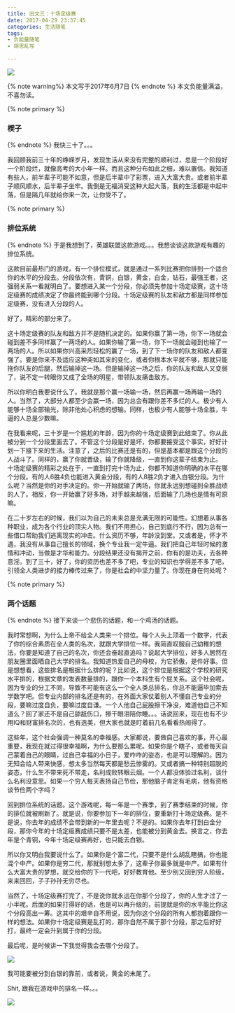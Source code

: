 ```yaml
---
title: 旧文三：十场定级赛
date: 2017-04-29 23:37:45
categories: 生活随笔
tags:
- 负能量随笔
- 胡思乱写

---
```

<img src="/images/ranking/feature.jpg" class="img-1f" />

{% note warning%}
本文写于2017年6月7日
{% endnote %}
本文负能量满溢，不喜勿读。
<!-- more -->
{% note primary %}
### 楔子
{% endnote %}
我快三十了。。。

我回顾我前三十年的峥嵘岁月，发现生活从来没有完整的顺利过，总是一个阶段好一个阶段烂，就像高考的大小年一样。而且这种分布如此之细，难以置信。我知道有些人，前半辈子可能不如意，但是后半辈中了彩票，进入大富大贵。或者前半辈子顺风顺水，后半辈子坐牢。我倒是无福消受这种大起大落，我的生活都是中起中落，但是隔几年就给你来一次，让你受不了。

{% note primary %}
### 排位系统
{% endnote %}
于是我想到了，英雄联盟这款游戏。。。我想谈谈这款游戏有趣的排位系统。

这款目前最热门的游戏，有一个排位模式，就是通过一系列比赛把你排到一个适合你的水平的分段去。分段依次有，青铜，白银，黄金，白金，钻石，最强王者，这强弱关系一看就明白了。要想进入某一个分段，你必须先参加十场定级赛，这十场定级赛的成绩决定了你最终能到哪个分段。十场定级赛的队友和敌方都是同样参加定级赛，没有进入分段的人。

好了，精彩的部分来了。

这十场定级赛的队友和敌方并不是随机决定的。如果你赢了第一场，你下一场就会碰到差不多同样赢了一两场的人。如果你输了第一场，你下一场就会碰到也输了一两场的人。所以如果你兴高采烈轻松的赢了一场，到了下一场你的队友和敌人都变强了。要是你来不及适应这种突如其来的变化，或者你根本水平就不够，那就只能拖你队友的后腿，然后输掉这一场。但是输掉这一场之后，你的队友和敌人又变弱了，说不定一转眼你又成了全场的明星，带领队友痛击敌方。

所以你明白我要说什么了。我就是那个赢一场输一场，然后再赢一场再输一场的人。当然了，大部分人都至少会赢一场，因为总会有跟你差不多烂的人。极少有人能够十场全部输光，除非他处心积虑的想输。同样，也极少有人能够十场全胜，牛逼的人总是少数嘛。

在我看来呢，三十岁是一个尴尬的年龄，因为你的十场定级赛到此结束了。你从此被分到一个分段里面去了。不管这个分段是好是坏，你都要接受这个事实，好好计划一下接下来的生活。注意了，之后的比赛还是有的，但是基本都是跟这个分段的人战斗了。同样的，赢了你就晋级，输了你就降级，一直到你这辈子结束为止。
十场定级赛的精彩之处在于，一直到打完十场为止，你都不知道你明确的水平在哪个分段。有的人6胜4负也能进入黄金分段，有的人8胜2负才进入白银分段。为什么呢？当然是你的对手决定的。你一开始就输了两场，你就永远别想碰到全胜战绩的人了。相反，你一开始赢了好多场，对手越来越强，后面输了几场也是情有可原嘛。

在二十岁左右的时候，我们以为自己的未来总是充满无限的可能性。幻想着从事各种职业，成为各个行业的顶尖人物。我们不用担心，自己到底行不行，因为总有一些借口帮助我们逃离现实的冲击。什么资历不够，年龄没到堂。又或者是，怀才不遇，我没有从事自己擅长的领域，换个专业我一定牛逼。我们把自己年轻时候的激情和冲动，当做是才华和能力。分段结果还没有揭开之前，你有的是功夫，去各种意淫。到了三十，好了，你的资历也差不多了吧，专业的知识也学得差不多了吧，引领全人类进步的接力棒传过来了，你是社会的中坚力量了。你现在身在何处呢？

{% note primary %}
### 两个话题
{% endnote %}
接下来谈一个悲伤的话题，和一个鸡汤的话题。

我时常想啊，为什么上帝不给全人类来一个排位。每个人头上顶着一个数字，代表了你的综合素质在全人类的名次，就跟大学排位一样。我简直叹服自己幼稚的想法，你要是知道了自己的名次，你还会奋起直追吗？说起大学排位，好多人居然在朋友圈里面晒自己大学的排名。我知道热爱自己的母校，为它骄傲，是件好事。但是想想看，这些排名是根据什么排的呢？比如说，这个排位是根据这个学校的研究水平排的，根据文章的发表数量排的，跟你一个本科生有个屁关系。这个社会呢，因为专业的分工不同，导致不可能有这么一个全人类总排名，你总不能逼毕加索去学数学吧。但专业内部的排名还是有的，在外面大家仗着别人不懂自己专业的分段，要嘛过度自负，要嘛过度自谦。一个人他自己屁股擦干净没，难道他自己不知道么？回了家还不是自己舔舐伤口，擦干眼泪陪你睡。。。话说回来，现在也有不少用IQ和财富排名次的，也有选美，但大家也就是盯着前几名看看热闹得了。

这些年，这个社会强调一种莫名的幸福感。大家都说，要做自己喜欢的事，开心最重要，我现在就过得很幸福啊，为什么要那么累呢。如果你是个瞎子，或者每天自己蒙着自己的眼睛，过自己幸福的小日子，爱咋咋的姿态，也是可以理解的。因为无知会给人带来快感，想太多当然每天都是愁云惨雾的。又或者搞一种特别超脱的姿态，什么生不带来死不带走，名利成败转眼云烟。一个人都没体验过名利，谈什么名利没意思。如果一个穷人每天表扬自己节俭，那他脑子肯定有毛病，他有资格谈节俭两个字吗？

回到排位系统的话题。这个游戏呢，每一年是一个赛季，到了赛季结束的时候，你的排位就被刷新了。就是说，你要参加下一年的排位，要重新打十场定级赛。是不是说，你去年的成绩不会带到新的一年里去呢？不是的。如果你去年打到白金分段，那你今年的十场定级赛成绩只要不是太差，也能被分到黄金去。换言之，你去年是个青铜，今年十场定级赛再好，也只能去白银。

所以你又明白我要说什么了。如果你是个富二代，只要不是什么胡乱瞎搞，你也能混个中产。如果你是穷二代，那就别想太多了，这辈子你最多就是中产。如果有什么大富大贵的梦想，就交给你的下一代吧，好好教育他。至少别又回到穷人阶级，来来回回，子子孙孙无穷尽也。

当然了，十场定级赛打完了，不是说你就永远在你那个分段了，你的人生才过了一小半呢。后面的如果打得好的话，也是可以再升级的，前提就是你的水平能比你这个分段高出一筹。这其中的艰辛自不用说，因为你这个分段的所有人都抱着跟你一样的想法。如果你十场定级赛是乱打的，那你自然不属于那个分段，那之后好好打，最终一定会升到属于你的分段。

最后呢，是时候讲一下我觉得我会去哪个分段了。

<img src="/images/ranking/Blog002pic1.jpg" class="img-1" />

我可能要被分到白银的靠前，或者说，黄金的末尾了。

Shit, 跟我在游戏中的排名一样。。。

<img src="/images/ranking/Blog002pic2.jpg" class="img-1" />